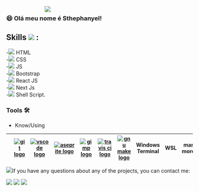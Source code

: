 <!--### Hi there 👋-->
<img src="https://i.pinimg.com/564x/7a/37/57/7a3757ced4d067d87e8fe8de70a33ad1.jpg" min-width="400px" max-width="400px" width="400px" align="right"/>

<!--
**sthephanyel/sthephanyel** is a ✨ _special_ ✨ repository because its `README.md` (this file) appears on your GitHub profile.

Here are some ideas to get you started:

- 🔭 I’m currently working on ...
- 🌱 I’m currently learning ...
- 👯 I’m looking to collaborate on ...
- 🤔 I’m looking for help with ...
- 💬 Ask me about ...
- 📫 How to reach me: ...
- 😄 Pronouns: ...
- ⚡ Fun fact: ...
-->

### 😄 Olá meu nome é Sthephanyel!

## Skills <img src="https://github.githubassets.com/images/icons/emoji/unicode/1f4bb.png" width="20px"> : </br>
-<img src="https://cdn.jsdelivr.net/gh/devicons/devicon/icons/html5/html5-original.svg" width="20px"/> HTML  </br>
-<img src="https://cdn.jsdelivr.net/gh/devicons/devicon/icons/css3/css3-original.svg" width="20px" /> CSS </br>
-<img src="https://cdn.jsdelivr.net/gh/devicons/devicon/icons/javascript/javascript-original.svg" width="20px"/> JS </br>
-<img src="https://cdn.jsdelivr.net/gh/devicons/devicon/icons/bootstrap/bootstrap-original.svg" width="20px"/> Bootstrap </br>
-<img src="https://cdn.jsdelivr.net/gh/devicons/devicon/icons/react/react-original.svg" width="20px"/> React JS </br>
-<img src="https://cdn.jsdelivr.net/gh/devicons/devicon/icons/nextjs/nextjs-original.svg" width="20px"/> Next Js </br>
-<img src="https://cdn.jsdelivr.net/gh/devicons/devicon/icons/bash/bash-original.svg" width="20px"/> Shell Script. </br>

### Tools 🛠️

- Know/Using

| [<img src="https://raw.githubusercontent.com/Delta456/Delta456/master/img/actions.png" alt="actions logo" width="24">](https://github.com/features/actions) | [<img src="https://raw.githubusercontent.com/Delta456/Delta456/master/img/git.png" alt="git logo" width="24">](https://git-scm.com/) | [<img src="https://raw.githubusercontent.com/Delta456/Delta456/master/img/vscode.png" alt="vscode logo" width="24">](https://code.visualstudio.com/) | [<img src="https://raw.githubusercontent.com/Delta456/Delta456/master/img/aseprite.png" alt="aseprite logo" width="24">](https://www.aseprite.org/) | [<img src="https://raw.githubusercontent.com/Delta456/Delta456/master/img/gimp.png" alt="gimp logo" width="24">](https://www.gimp.org/)  |  [<img src="https://raw.githubusercontent.com/Delta456/Delta456/master/img/travis_ci.png" alt="travis ci logo" width="24">](https://travis-ci.org/) | [<img src="https://raw.githubusercontent.com/Delta456/Delta456/master/img/gnu_make.png" alt="gnu make logo" width="24">](https://www.gnu.org/software/make/manual/make.html)| Windows Terminal | WSL | many more...
|---|---|---|---|---|---|---|---|---|---|


<img src="https://github.githubassets.com/images/icons/emoji/unicode/1f680.png" width="20px">If you have any questions about any of the projects, you can contact me:

[<img src="https://img.shields.io/badge/linkedin-%230077B5.svg?&style=for-the-badge&logo=linkedin&logoColor=white" />](https://www.linkedin.com/in/sthephanyel-silva-pinheiro-a8a875183) 
[<img src = "https://img.shields.io/badge/instagram-%23E4405F.svg?&style=for-the-badge&logo=instagram&logoColor=white">](https://www.instagram.com/sthephanyel_silva/) 
[<img src = "https://img.shields.io/badge/facebook-%231877F2.svg?&style=for-the-badge&logo=facebook&logoColor=white">](https://www.facebook.com/sthephanyel.silva.7)
